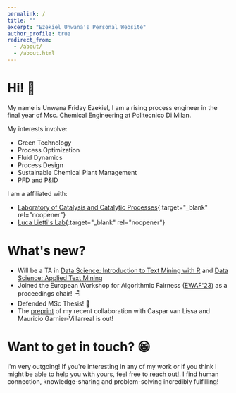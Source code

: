 ```yaml
---
permalink: /
title: ""
excerpt: "Ezekiel Unwana's Personal Website"
author_profile: true
redirect_from: 
  - /about/
  - /about.html
---
```



Hi! 👋 
======

My name is Unwana Friday Ezekiel, I am a rising process engineer in the final year of Msc. Chemical Engineering at Politecnico Di Milan. 




<!-- I am a rising statistician and a data scientist in the final year 
of [MSc Methodology and Statistics](https://www.uu.nl/en/organisation/methodology-and-statistics/master-msbbss){:target="_blank" rel="noopener"} 
at [Utrecht University](https://uu.nl/en){:target="_blank" rel="noopener"}.  -->
<!-- My primary project is the development of a new feature attribution technique for transformer language models such as BERT 
which can be used to explain which words, phrases and sentences are driving their predictions.
I am always curious and in awe about something.
This is reflected in my side projects which I greatly enjoy:
- Collaboration on an article about best practices in latent class analysis using free open source software
- Collaboration on the implementation of state-of-the-art feature selection methods for the R package `mice` (Multivariate Imputation by Chained Equations) -->


My interests involve:

- Green Technology 
- Process Optimization
- Fluid Dynamics
- Process Design
- Sustainable Chemical Plant Management
- PFD and P&ID


I am a affiliated with:

- [Laboratory of Catalysis and Catalytic Processes](https://www.lccp.polimi.it/){:target="_blank" rel="noopener"}
- [Luca Lietti's Lab](https://www4.ceda.polimi.it/manifesti/manifesti/controller/ricerche/RicercaPerDocentiPublic.do?evn_didattica=evento&k_doc=90963&aa=2009&lang=IT&jaf_currentWFID=main/){:target="_blank" rel="noopener"}


What's new?
======
- Will be a TA in [Data Science: Introduction to Text Mining with R](https://utrechtsummerschool.nl/courses/social-sciences/data-science-introduction-to-text-mining-with-r) and [Data Science: Applied Text Mining](https://utrechtsummerschool.nl/courses/social-sciences/data-science-applied-text-mining)
- Joined the European Workshop for Algorithmic Fairness ([EWAF'23](https://sites.google.com/view/ewaf23/)) as a proceedings chair! 🪑
- Defended MSc Thesis! 🎉
- The [preprint](https://psyarxiv.com/pruwd/) of my recent collaboration with Caspar van Lissa and Mauricio Garnier-Villarreal is out!

Want to get in touch? 😁 
======

I'm very outgoing! If you're interesting in any of my work or if you think I might be able to help you with yours, feel free to [reach out!](mailto:danadria@uu.nl). I find human connection, knowledge-sharing and problem-solving incredibly fulfilling!



